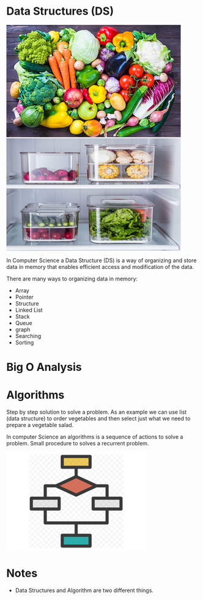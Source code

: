 # Data Structures (DS)

![Unstructure Data](img/unstructured_data.png)   ![Strcuture Data](img/structured_data.png)

In Computer Science a Data Structure (DS) is a way of organizing and store data in memory that enables efficient access and modification of the data.

There are many ways to organizing data in memory:

* Array
* Pointer
* Structure
* Linked List
* Stack
* Queue
* graph
* Searching
* Sorting

# Big O Analysis

# Algorithms
Step by step solution to solve a problem. As an example we can use list (data structure) to order vegetables and then select just what we need to prepare a vegetable salad.

In computer Science an algorithms is a sequence of actions to solve a problem. Small procedure to solves a recurrent problem.

![Algorithm](img/algorithm.png)

# Notes
* Data Structures and Algorithm are two different things.